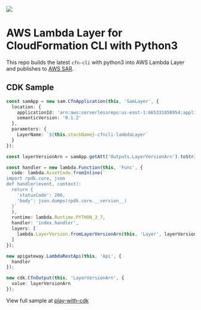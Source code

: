 [![](https://img.shields.io/badge/Available-serverless%20app%20repository-blue.svg)](https://serverlessrepo.aws.amazon.com/applications/arn:aws:serverlessrepo:us-east-1:665331858954:applications/lambda-layer-cfncli)



# AWS Lambda Layer for CloudFormation CLI with Python3

This repo builds the latest `cfn-cli` with python3 into AWS Lambda Layer and publishes to [AWS SAR](https://serverlessrepo.aws.amazon.com/applications/arn:aws:serverlessrepo:us-east-1:665331858954:applications/lambda-layer-cfncli).


## CDK Sample


```typescript
const samApp = new sam.CfnApplication(this, 'SamLayer', {
  location: {
    applicationId: 'arn:aws:serverlessrepo:us-east-1:665331858954:applications/lambda-layer-cfncli',
    semanticVersion: '0.1.2'
  },
  parameters: {
    LayerName: `${this.stackName}-cfncli-lambdaLayer`
  }
});

const layerVersionArn = samApp.getAtt('Outputs.LayerVersionArn').toString();

const handler = new lambda.Function(this, 'Func', {
  code: lambda.AssetCode.fromInline(`
import rpdk.core, json
def handler(event, context):
  return {
    'statusCode': 200,
    'body': json.dumps(rpdk.core.__version__)
  }`
  ),
  runtime: lambda.Runtime.PYTHON_3_7,
  handler: 'index.handler',
  layers: [
    lambda.LayerVersion.fromLayerVersionArn(this, 'Layer', layerVersionArn)
  ]
});

new apigateway.LambdaRestApi(this, 'Api', {
  handler
});

new cdk.CfnOutput(this, 'LayerVersionArn', {
  value: layerVersionArn
});
```

View full sample at [play-with-cdk](https://play-with-cdk.com?s=43320707911576c7a2007b5ced99f01c)
